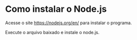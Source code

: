 # Como instalar o Node.js

Acesse o site https://nodejs.org/en/ para instalar o programa.

Execute o arquivo baixado e instale o node.js.
